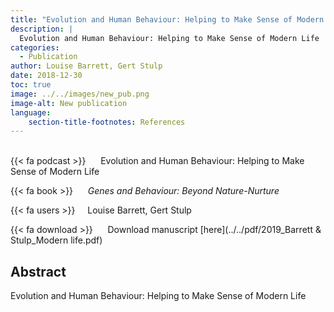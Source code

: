 ```yaml
---
title: "Evolution and Human Behaviour: Helping to Make Sense of Modern Life"
description: |
  Evolution and Human Behaviour: Helping to Make Sense of Modern Life 
categories:
  - Publication
author: Louise Barrett, Gert Stulp
date: 2018-12-30
toc: true
image: ../../images/new_pub.png
image-alt: New publication
language: 
    section-title-footnotes: References
---
```



<br>
{{< fa podcast >}} &nbsp;&nbsp;&nbsp;&nbsp; Evolution and Human Behaviour: Helping to Make Sense of Modern Life

{{< fa book >}} &nbsp;&nbsp;&nbsp;&nbsp; *Genes and Behaviour: Beyond Nature-Nurture*

{{< fa users >}} &nbsp;&nbsp;&nbsp; Louise Barrett, Gert Stulp


{{< fa download >}} &nbsp;&nbsp;&nbsp;&nbsp; Download manuscript [here](../../pdf/2019_Barrett & Stulp_Modern life.pdf)

## Abstract

Evolution and Human Behaviour: Helping to Make Sense of Modern Life
